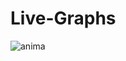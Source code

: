 # Live-Graphs

![anima](https://user-images.githubusercontent.com/6691373/32296747-51929892-bf4d-11e7-9fbd-69048295c5e1.png)
